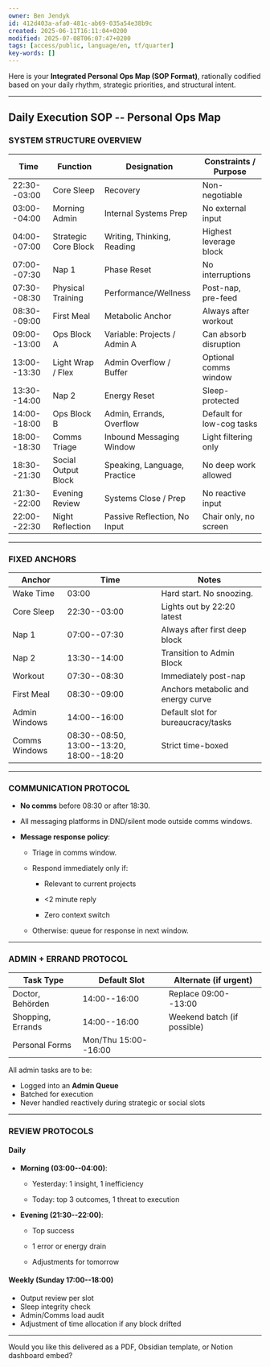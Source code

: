 ```yaml
---
owner: Ben Jendyk
id: 412d403a-afa0-481c-ab69-035a54e38b9c
created: 2025-06-11T16:11:04+0200
modified: 2025-07-08T06:07:47+0200
tags: [access/public, language/en, tf/quarter]
key-words: []
---
```


Here is your **Integrated Personal Ops Map (SOP Format)**, rationally codified based on your daily rhythm, strategic priorities, and structural intent.

* * *

## **Daily Execution SOP -- Personal Ops Map**

### SYSTEM STRUCTURE OVERVIEW

| Time | Function | Designation | Constraints / Purpose | 
| ---- | ---- | ---- | ----  |
| 22:30--03:00 | Core Sleep | Recovery | Non-negotiable | 
| 03:00--04:00 | Morning Admin | Internal Systems Prep | No external input | 
| 04:00--07:00 | Strategic Core Block | Writing, Thinking, Reading | Highest leverage block | 
| 07:00--07:30 | Nap 1 | Phase Reset | No interruptions | 
| 07:30--08:30 | Physical Training | Performance/Wellness | Post-nap, pre-feed | 
| 08:30--09:00 | First Meal | Metabolic Anchor | Always after workout | 
| 09:00--13:00 | Ops Block A | Variable: Projects / Admin A | Can absorb disruption | 
| 13:00--13:30 | Light Wrap / Flex | Admin Overflow / Buffer | Optional comms window | 
| 13:30--14:00 | Nap 2 | Energy Reset | Sleep-protected | 
| 14:00--18:00 | Ops Block B | Admin, Errands, Overflow | Default for low-cog tasks | 
| 18:00--18:30 | Comms Triage | Inbound Messaging Window | Light filtering only | 
| 18:30--21:30 | Social Output Block | Speaking, Language, Practice | No deep work allowed | 
| 21:30--22:00 | Evening Review | Systems Close / Prep | No reactive input | 
| 22:00--22:30 | Night Reflection | Passive Reflection, No Input | Chair only, no screen | 

* * *

### FIXED ANCHORS

| Anchor | Time | Notes | 
| ---- | ---- | ----  |
| Wake Time | 03:00 | Hard start. No snoozing. | 
| Core Sleep | 22:30--03:00 | Lights out by 22:20 latest | 
| Nap 1 | 07:00--07:30 | Always after first deep block | 
| Nap 2 | 13:30--14:00 | Transition to Admin Block | 
| Workout | 07:30--08:30 | Immediately post-nap | 
| First Meal | 08:30--09:00 | Anchors metabolic and energy curve | 
| Admin Windows | 14:00--16:00 | Default slot for bureaucracy/tasks | 
| Comms Windows | 08:30--08:50, 13:00--13:20, 18:00--18:20 | Strict time-boxed | 

* * *

### COMMUNICATION PROTOCOL

- **No comms** before 08:30 or after 18:30.
- All messaging platforms in DND/silent mode outside comms windows.
- **Message response policy**:

    - Triage in comms window.

    - Respond immediately only if:

        - Relevant to current projects

        - <2 minute reply

        - Zero context switch

    - Otherwise: queue for response in next window.
* * *

### ADMIN + ERRAND PROTOCOL

| Task Type | Default Slot | Alternate (if urgent) | 
| ---- | ---- | ----  |
| Doctor, Behörden | 14:00--16:00 | Replace 09:00--13:00 | 
| Shopping, Errands | 14:00--16:00 | Weekend batch (if possible) | 
| Personal Forms | Mon/Thu 15:00--16:00 |  | 

All admin tasks are to be:

- Logged into an **Admin Queue**
- Batched for execution
- Never handled reactively during strategic or social slots
* * *

### REVIEW PROTOCOLS

#### Daily

- **Morning (03:00--04:00)**:

    - Yesterday: 1 insight, 1 inefficiency

    - Today: top 3 outcomes, 1 threat to execution
- **Evening (21:30--22:00)**:

    - Top success

    - 1 error or energy drain

    - Adjustments for tomorrow

#### Weekly (Sunday 17:00--18:00)

- Output review per slot
- Sleep integrity check
- Admin/Comms load audit
- Adjustment of time allocation if any block drifted
* * *

Would you like this delivered as a PDF, Obsidian template, or Notion dashboard embed?